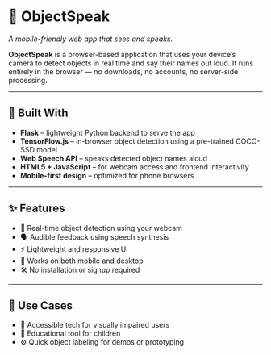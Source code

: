 # 📸 ObjectSpeak  
*A mobile-friendly web app that sees and speaks.*

**ObjectSpeak** is a browser-based application that uses your device’s camera to detect objects in real time and say their names out loud. It runs entirely in the browser — no downloads, no accounts, no server-side processing.

---

## 🔧 Built With

- **Flask** – lightweight Python backend to serve the app
- **TensorFlow.js** – in-browser object detection using a pre-trained COCO-SSD model
- **Web Speech API** – speaks detected object names aloud
- **HTML5 + JavaScript** – for webcam access and frontend interactivity
- **Mobile-first design** – optimized for phone browsers

---

## ✨ Features

- 🎥 Real-time object detection using your webcam
- 🗣️ Audible feedback using speech synthesis
- ⚡ Lightweight and responsive UI
- 📱 Works on both mobile and desktop
- 🛠️ No installation or signup required

---

## 🚀 Use Cases

- 🔎 Accessible tech for visually impaired users
- 🧠 Educational tool for children
- ⚙️ Quick object labeling for demos or prototyping

